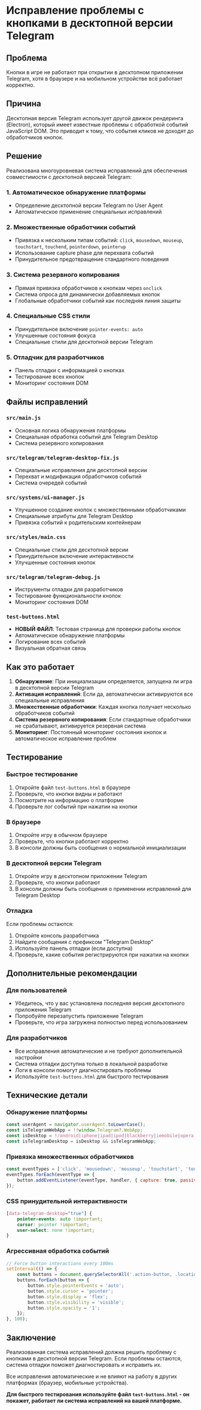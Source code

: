 # Исправление проблемы с кнопками в десктопной версии Telegram

## Проблема
Кнопки в игре не работают при открытии в десктопном приложении Telegram, хотя в браузере и на мобильном устройстве всё работает корректно.

## Причина
Десктопная версия Telegram использует другой движок рендеринга (Electron), который имеет известные проблемы с обработкой событий JavaScript DOM. Это приводит к тому, что события кликов не доходят до обработчиков кнопок.

## Решение
Реализована многоуровневая система исправлений для обеспечения совместимости с десктопной версией Telegram:

### 1. Автоматическое обнаружение платформы
- Определение десктопной версии Telegram по User Agent
- Автоматическое применение специальных исправлений

### 2. Множественные обработчики событий
- Привязка к нескольким типам событий: `click`, `mousedown`, `mouseup`, `touchstart`, `touchend`, `pointerdown`, `pointerup`
- Использование capture phase для перехвата событий
- Принудительное предотвращение стандартного поведения

### 3. Система резервного копирования
- Прямая привязка обработчиков к кнопкам через `onclick`
- Система опроса для динамически добавляемых кнопок
- Глобальные обработчики событий как последняя линия защиты

### 4. Специальные CSS стили
- Принудительное включение `pointer-events: auto`
- Улучшенные состояния фокуса
- Специальные стили для десктопной версии Telegram

### 5. Отладчик для разработчиков
- Панель отладки с информацией о кнопках
- Тестирование всех кнопок
- Мониторинг состояния DOM

## Файлы исправлений

### `src/main.js`
- Основная логика обнаружения платформы
- Специальная обработка событий для Telegram Desktop
- Система резервного копирования

### `src/telegram/telegram-desktop-fix.js`
- Специальные исправления для десктопной версии
- Перехват и модификация обработчиков событий
- Система очередей событий

### `src/systems/ui-manager.js`
- Улучшенное создание кнопок с множественными обработчиками
- Специальные атрибуты для Telegram Desktop
- Привязка событий к родительским контейнерам

### `src/styles/main.css`
- Специальные стили для десктопной версии
- Принудительное включение интерактивности
- Улучшенные состояния кнопок

### `src/telegram/telegram-debug.js`
- Инструменты отладки для разработчиков
- Тестирование функциональности кнопок
- Мониторинг состояния DOM

### `test-buttons.html`
- **НОВЫЙ ФАЙЛ**: Тестовая страница для проверки работы кнопок
- Автоматическое обнаружение платформы
- Логирование всех событий
- Визуальная обратная связь

## Как это работает

1. **Обнаружение**: При инициализации определяется, запущена ли игра в десктопной версии Telegram
2. **Активация исправлений**: Если да, автоматически активируются все специальные исправления
3. **Множественные обработчики**: Каждая кнопка получает несколько обработчиков событий
4. **Система резервного копирования**: Если стандартные обработчики не срабатывают, активируется резервная система
5. **Мониторинг**: Постоянный мониторинг состояния кнопок и автоматическое исправление проблем

## Тестирование

### Быстрое тестирование
1. Откройте файл `test-buttons.html` в браузере
2. Проверьте, что кнопки видны и работают
3. Посмотрите на информацию о платформе
4. Проверьте лог событий при нажатии на кнопки

### В браузере
1. Откройте игру в обычном браузере
2. Проверьте, что кнопки работают корректно
3. В консоли должны быть сообщения о нормальной инициализации

### В десктопной версии Telegram
1. Откройте игру в десктопном приложении Telegram
2. Проверьте, что кнопки работают
3. В консоли должны быть сообщения о применении исправлений для Telegram Desktop

### Отладка
Если проблемы остаются:
1. Откройте консоль разработчика
2. Найдите сообщения с префиксом "Telegram Desktop"
3. Используйте панель отладки (если доступна)
4. Проверьте, какие события регистрируются при нажатии на кнопки

## Дополнительные рекомендации

### Для пользователей
- Убедитесь, что у вас установлена последняя версия десктопного приложения Telegram
- Попробуйте перезапустить приложение Telegram
- Проверьте, что игра загружена полностью перед использованием

### Для разработчиков
- Все исправления автоматические и не требуют дополнительной настройки
- Система отладки доступна только в локальной разработке
- Логи в консоли помогут диагностировать проблемы
- Используйте `test-buttons.html` для быстрого тестирования

## Технические детали

### Обнаружение платформы
```javascript
const userAgent = navigator.userAgent.toLowerCase();
const isTelegramWebApp = !!window.Telegram?.WebApp;
const isDesktop = !/android|iphone|ipad|ipod|blackberry|iemobile|opera mini/i.test(userAgent);
const isTelegramDesktop = isDesktop && isTelegramWebApp;
```

### Привязка множественных обработчиков
```javascript
const eventTypes = ['click', 'mousedown', 'mouseup', 'touchstart', 'touchend', 'pointerdown', 'pointerup'];
eventTypes.forEach(eventType => {
    button.addEventListener(eventType, handler, { capture: true, passive: false });
});
```

### CSS принудительной интерактивности
```css
[data-telegram-desktop="true"] {
    pointer-events: auto !important;
    cursor: pointer !important;
    user-select: none !important;
}
```

### Агрессивная обработка событий
```javascript
// Force button interactions every 100ms
setInterval(() => {
    const buttons = document.querySelectorAll('.action-button, .location-button');
    buttons.forEach(button => {
        button.style.pointerEvents = 'auto';
        button.style.cursor = 'pointer';
        button.style.display = 'flex';
        button.style.visibility = 'visible';
        button.style.opacity = '1';
    });
}, 100);
```

## Заключение
Реализованная система исправлений должна решить проблему с кнопками в десктопной версии Telegram. Если проблемы остаются, система отладки поможет диагностировать и исправить их.

Все исправления автоматические и не влияют на работу в других платформах (браузер, мобильные устройства).

**Для быстрого тестирования используйте файл `test-buttons.html` - он покажет, работает ли система исправлений на вашей платформе.**
